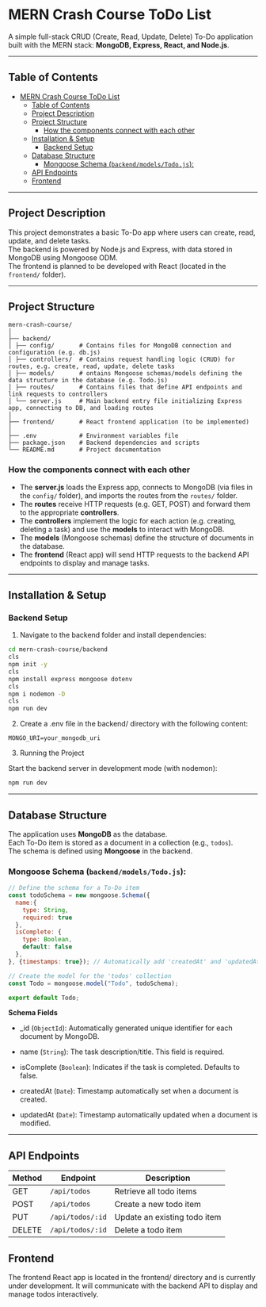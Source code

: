# MERN Crash Course ToDo List

A simple full-stack CRUD (Create, Read, Update, Delete) To-Do application built with the MERN stack: **MongoDB, Express, React, and Node.js**.

---
## Table of Contents

- [MERN Crash Course ToDo List](#mern-crash-course-todo-list)
  - [Table of Contents](#table-of-contents)
  - [Project Description](#project-description)
  - [Project Structure](#project-structure)
    - [How the components connect with each other](#how-the-components-connect-with-each-other)
  - [Installation \& Setup](#installation--setup)
    - [Backend Setup](#backend-setup)
  - [Database Structure](#database-structure)
    - [Mongoose Schema (`backend/models/Todo.js`):](#mongoose-schema-backendmodelstodojs)
  - [API Endpoints](#api-endpoints)
  - [Frontend](#frontend)

---

## Project Description

This project demonstrates a basic To-Do app where users can create, read, update, and delete tasks.  
The backend is powered by Node.js and Express, with data stored in MongoDB using Mongoose ODM.  
The frontend is planned to be developed with React (located in the `frontend/` folder).

---

## Project Structure

```
mern-crash-course/
│
├── backend/
│ ├── config/       # Contains files for MongoDB connection and configuration (e.g. db.js)
│ ├── controllers/  # Contains request handling logic (CRUD) for routes, e.g. create, read, update, delete tasks
│ ├── models/       # ontains Mongoose schemas/models defining the data structure in the database (e.g. Todo.js)
│ ├── routes/       # Contains files that define API endpoints and link requests to controllers
│ └── server.js     # Main backend entry file initializing Express app, connecting to DB, and loading routes
│
├── frontend/       # React frontend application (to be implemented)
│
├── .env            # Environment variables file
├── package.json    # Backend dependencies and scripts
└── README.md       # Project documentation
```

### How the components connect with each other

- The **server.js** loads the Express app, connects to MongoDB (via files in the `config/` folder), and imports the routes from the `routes/` folder.
- The **routes** receive HTTP requests (e.g. GET, POST) and forward them to the appropriate **controllers**.
- The **controllers** implement the logic for each action (e.g. creating, deleting a task) and use the **models** to interact with MongoDB.
- The **models** (Mongoose schemas) define the structure of documents in the database.
- The **frontend** (React app) will send HTTP requests to the backend API endpoints to display and manage tasks.
---

## Installation & Setup

### Backend Setup

1. Navigate to the backend folder and install dependencies:

```bash
cd mern-crash-course/backend
cls
npm init -y
cls
npm install express mongoose dotenv
cls
npm i nodemon -D
cls
npm run dev
```

2. Create a .env file in the backend/ directory with the following content:

```
MONGO_URI=your_mongodb_uri
```

3. Running the Project

Start the backend server in development mode (with nodemon):

```bash
npm run dev
```
---

## Database Structure

The application uses **MongoDB** as the database.  
Each To-Do item is stored as a document in a collection (e.g., `todos`).  
The schema is defined using **Mongoose** in the backend.

### Mongoose Schema (`backend/models/Todo.js`):

```js
// Define the schema for a To-Do item
const todoSchema = new mongoose.Schema({
  name:{
    type: String,
    required: true
  },
  isComplete: {
    type: Boolean,
    default: false
  },
}, {timestamps: true}); // Automatically add 'createdAt' and 'updatedAt' fields

// Create the model for the 'todos' collection
const Todo = mongoose.model("Todo", todoSchema);

export default Todo;
```
**Schema Fields**

  * _id (`ObjectId`): Automatically generated unique identifier for each document by MongoDB.

  * name (`String`): The task description/title. This field is required.

  * isComplete (`Boolean`): Indicates if the task is completed. Defaults to false.

  * createdAt (`Date`): Timestamp automatically set when a document is created.

  * updatedAt (`Date`): Timestamp automatically updated when a document is modified.
---

## API Endpoints

| Method | Endpoint         | Description                  |
| ------ | ---------------- | ---------------------------- |
| GET    | `/api/todos`     | Retrieve all todo items      |
| POST   | `/api/todos`     | Create a new todo item       |
| PUT    | `/api/todos/:id` | Update an existing todo item |
| DELETE | `/api/todos/:id` | Delete a todo item           |

## Frontend

The frontend React app is located in the frontend/ directory and is currently under development.
It will communicate with the backend API to display and manage todos interactively.